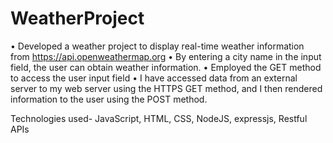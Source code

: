 # WeatherProject
• Developed a weather project to display real-time weather information from https://api.openweathermap.org
• By entering a city name in the input field, the user can obtain weather information.
• Employed the GET method to access the user input field
• I have accessed data from an external server to my web server using the HTTPS GET method, and I then rendered information to the user using the POST method.

Technologies used- JavaScript, HTML, CSS, NodeJS, expressjs, Restful APIs
